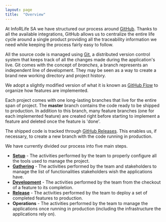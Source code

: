 ```yaml
---
layout: page
title:  "Overview"
---
```


At InfoRLife SA we have structured our process around [GitHub](https://github.com/). Thanks to all the available integrations, GitHub allows us to centralize the entire life cycle around a single product providing all the traceability information we need while keeping the process fairly easy to follow.

All the source code is managed using [Git](https://git-scm.com/), a distributed version control system that keeps track of all the changes made during the application's live. Git comes with the concept of *branches*, a branch represents an independent line of development. They may be seen as a way to create a brand new working directory and project history.

We adopt a slightly modified version of what it is known as [GitHub Flow](https://guides.github.com/introduction/flow/) to organize how features are implemented.

Each project comes with one long-lasting branches that live for the entire span of project. The **master** branch contains the code ready to be shipped to production. In addition to this branch, many feature branches (one for each implemented feature) are created right before starting to implement a feature and deleted once the feature is 'done'.

The shipped code is tracked through [GitHub Releases](https://help.github.com/articles/about-releases/). This enables us, if necessary, to create a new branch with the code running in production.

We have currently divided our process into five main steps.

- [**Setup**](http://acsinfo.github.io/process/setup.html) - The activities performed by the team to  properly configure all the tools used to manage the project.
- [**Gathering**](http://acsinfo.github.io/process/gathering.html) - The activities performed by the team and stakeholders to manage the list of functionalities stakeholders wish the applications have.
- [**Development**](http://acsinfo.github.io/process/development.html) - The activities performed by the team from the checkout of a feature to its completion.
- [**Release**](http://acsinfo.github.io/process/release.html) - The activities performed by the team to deploy a set of completed features to production.
- **Operations** - The activities performed by the team to manage the applications once running in production (including the infrastructure the applications rely on).
